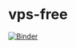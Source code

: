 # vps-free
[![Binder](https://mybinder.org/badge_logo.svg)](https://mybinder.org/v2/git/https%3A%2F%2Fgithub.com%2FMathewszinho%2Fvps-free/HEAD)

